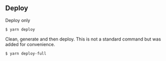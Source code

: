 ## Deploy

Deploy only

```sh
$ yarn deploy
```

Clean, generate and then deploy. This is not a standard command but was added for convenience.

```sh
$ yarn deploy-full
```
